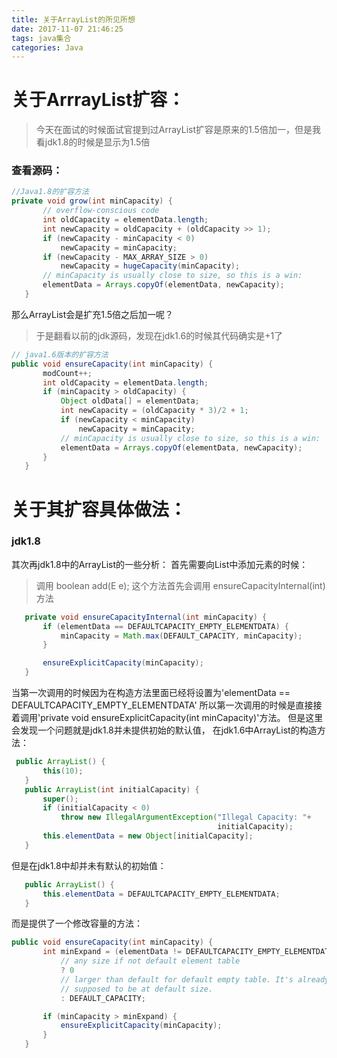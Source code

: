```yaml
---
title: 关于ArrayList的所见所想
date: 2017-11-07 21:46:25
tags: java集合
categories: Java
---
```


# 关于ArrrayList扩容：
 > 今天在面试的时候面试官提到过ArrayList扩容是原来的1.5倍加一，但是我看jdk1.8的时候是显示为1.5倍
 ### 查看源码：
 ```java
 //Java1.8的扩容方法
 private void grow(int minCapacity) {
        // overflow-conscious code
        int oldCapacity = elementData.length;
        int newCapacity = oldCapacity + (oldCapacity >> 1);
        if (newCapacity - minCapacity < 0)
            newCapacity = minCapacity;
        if (newCapacity - MAX_ARRAY_SIZE > 0)
            newCapacity = hugeCapacity(minCapacity);
        // minCapacity is usually close to size, so this is a win:
        elementData = Arrays.copyOf(elementData, newCapacity);
    }
 ```
 那么ArrayList会是扩充1.5倍之后加一呢？
 > 于是翻看以前的jdk源码，发现在jdk1.6的时候其代码确实是+1了
 ```java
 // java1.6版本的扩容方法
 public void ensureCapacity(int minCapacity) {
        modCount++;
        int oldCapacity = elementData.length;
        if (minCapacity > oldCapacity) {
            Object oldData[] = elementData;
            int newCapacity = (oldCapacity * 3)/2 + 1;
            if (newCapacity < minCapacity)
                newCapacity = minCapacity;
            // minCapacity is usually close to size, so this is a win:
            elementData = Arrays.copyOf(elementData, newCapacity);
        }
    }
 ```
# 关于其扩容具体做法：
### jdk1.8
 其次再jdk1.8中的ArrayList的一些分析：
 首先需要向List中添加元素的时候：
 > 调用 boolean add(E e);
 这个方法首先会调用 ensureCapacityInternal(int)方法
 ```java
    private void ensureCapacityInternal(int minCapacity) {
        if (elementData == DEFAULTCAPACITY_EMPTY_ELEMENTDATA) {
            minCapacity = Math.max(DEFAULT_CAPACITY, minCapacity);
        }

        ensureExplicitCapacity(minCapacity);
    }
 ```
 当第一次调用的时候因为在构造方法里面已经将设置为'elementData == DEFAULTCAPACITY_EMPTY_ELEMENTDATA'
 所以第一次调用的时候是直接接着调用'private void ensureExplicitCapacity(int minCapacity)'方法。
 但是这里会发现一个问题就是jdk1.8并未提供初始的默认值，
 在jdk1.6中ArrayList的构造方法：
 ```java
  public ArrayList() {
        this(10);
    }
    public ArrayList(int initialCapacity) {
        super();
        if (initialCapacity < 0)
            throw new IllegalArgumentException("Illegal Capacity: "+
                                               initialCapacity);
        this.elementData = new Object[initialCapacity];
    }
 ```
 但是在jdk1.8中却并未有默认的初始值：
 ```java
    public ArrayList() {
        this.elementData = DEFAULTCAPACITY_EMPTY_ELEMENTDATA;
    }
 ```
 而是提供了一个修改容量的方法：
 ```java
 public void ensureCapacity(int minCapacity) {
        int minExpand = (elementData != DEFAULTCAPACITY_EMPTY_ELEMENTDATA)
            // any size if not default element table
            ? 0
            // larger than default for default empty table. It's already
            // supposed to be at default size.
            : DEFAULT_CAPACITY;

        if (minCapacity > minExpand) {
            ensureExplicitCapacity(minCapacity);
        }
    }
 ```


